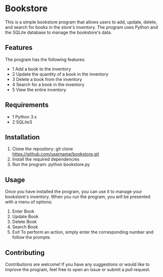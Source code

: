 # Bookstore
This is a simple bookstore program that allows users to add, update, delete, and search for books in the store's inventory. The program uses Python and the SQLite database to manage the bookstore's data.

## Features
The program has the following features:
* 1 Add a book to the inventory
* 2 Update the quantity of a book in the inventory
* 3 Delete a book from the inventory
* 4 Search for a book in the inventory
* 5 View the entire inventory  

## Requirements
* 1 Python 3.x
* 2 SQLite3

## Installation
1. Clone the repository: git clone https://github.com/username/bookstore.git
2. Install the required dependencies
3. Run the program: python bookstore.py

## Usage
Once you have installed the program, you can use it to manage your bookstore's inventory. When you run the program, you will be presented with a menu of options:
1. Enter Book
2. Update Book
3. Delete Book
4. Search Book
5. Exit
To perform an action, simply enter the corresponding number and follow the prompts.

## Contributing
Contributions are welcome! If you have any suggestions or would like to improve the program, feel free to open an issue or submit a pull request.
